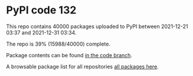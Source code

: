 # PyPI code 132

This repo contains 40000 packages uploaded to PyPI between 
2021-12-21 03:37 and 2021-12-31 03:34.

The repo is 39% (15988/40000) complete.

Package contents can be found [in the code branch](https://github.com/pypi-data/pypi-mirror-132/tree/code/packages).

A browsable package list for all repositories [all packages here](https://pypi-data.github.io/website/repositories/pypi-mirror-132).


